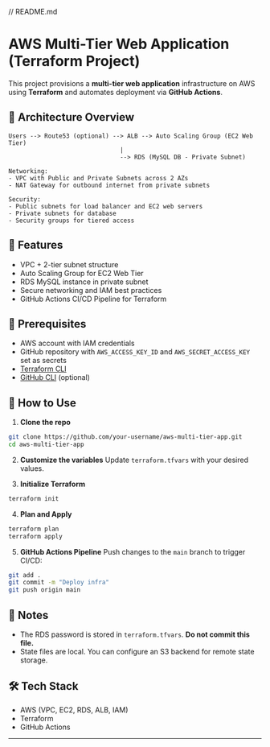 // README.md
# AWS Multi-Tier Web Application (Terraform Project)

This project provisions a **multi-tier web application** infrastructure on AWS using **Terraform** and automates deployment via **GitHub Actions**.

## 🧱 Architecture Overview

```
Users --> Route53 (optional) --> ALB --> Auto Scaling Group (EC2 Web Tier)
                               |
                               --> RDS (MySQL DB - Private Subnet)

Networking:
- VPC with Public and Private Subnets across 2 AZs
- NAT Gateway for outbound internet from private subnets

Security:
- Public subnets for load balancer and EC2 web servers
- Private subnets for database
- Security groups for tiered access
```

## 🚀 Features
- VPC + 2-tier subnet structure
- Auto Scaling Group for EC2 Web Tier
- RDS MySQL instance in private subnet
- Secure networking and IAM best practices
- GitHub Actions CI/CD Pipeline for Terraform

## 🔧 Prerequisites
- AWS account with IAM credentials
- GitHub repository with `AWS_ACCESS_KEY_ID` and `AWS_SECRET_ACCESS_KEY` set as secrets
- [Terraform CLI](https://developer.hashicorp.com/terraform/downloads)
- [GitHub CLI](https://cli.github.com/) (optional)

## 📁 How to Use
1. **Clone the repo**
```bash
git clone https://github.com/your-username/aws-multi-tier-app.git
cd aws-multi-tier-app
```

2. **Customize the variables**
Update `terraform.tfvars` with your desired values.

3. **Initialize Terraform**
```bash
terraform init
```

4. **Plan and Apply**
```bash
terraform plan
terraform apply
```

5. **GitHub Actions Pipeline**
Push changes to the `main` branch to trigger CI/CD:
```bash
git add .
git commit -m "Deploy infra"
git push origin main
```

## 📌 Notes
- The RDS password is stored in `terraform.tfvars`. **Do not commit this file.**
- State files are local. You can configure an S3 backend for remote state storage.

## 🛠 Tech Stack
- AWS (VPC, EC2, RDS, ALB, IAM)
- Terraform
- GitHub Actions

---

